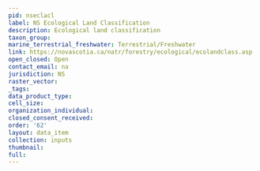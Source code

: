 ```yaml
---
pid: nseclacl
label: NS Ecological Land Classification
description: Ecological land classification
taxon_group: 
marine_terrestrial_freshwater: Terrestrial/Freshwater
link: https://novascotia.ca/natr/forestry/ecological/ecolandclass.asp
open_closed: Open
contact_email: na
jurisdiction: NS
raster_vector: 
_tags: 
data_product_type: 
cell_size: 
organization_individual: 
closed_consent_received: 
order: '62'
layout: data_item
collection: inputs
thumbnail: 
full: 
---
```

